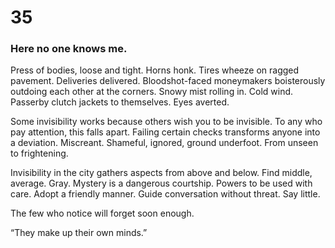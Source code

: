 # 35

### Here no one knows me.

Press of bodies, loose and tight. Horns honk. Tires wheeze on ragged pavement. Deliveries delivered.  Bloodshot-faced moneymakers boisterously outdoing each other at the corners. Snowy mist rolling in. Cold wind. Passerby clutch jackets to themselves. Eyes averted.

Some invisibility works because others wish you to be invisible. To any who pay attention, this falls apart. Failing certain checks transforms anyone into a deviation. Miscreant. Shameful, ignored, ground underfoot. From unseen to frightening. 

Invisibility in the city gathers aspects from above and below. Find middle, average. Gray. Mystery is a dangerous courtship. Powers to be used with care. Adopt a friendly manner. Guide conversation without threat. Say little. 

The few who notice will forget soon enough.

“They make up their own minds.”